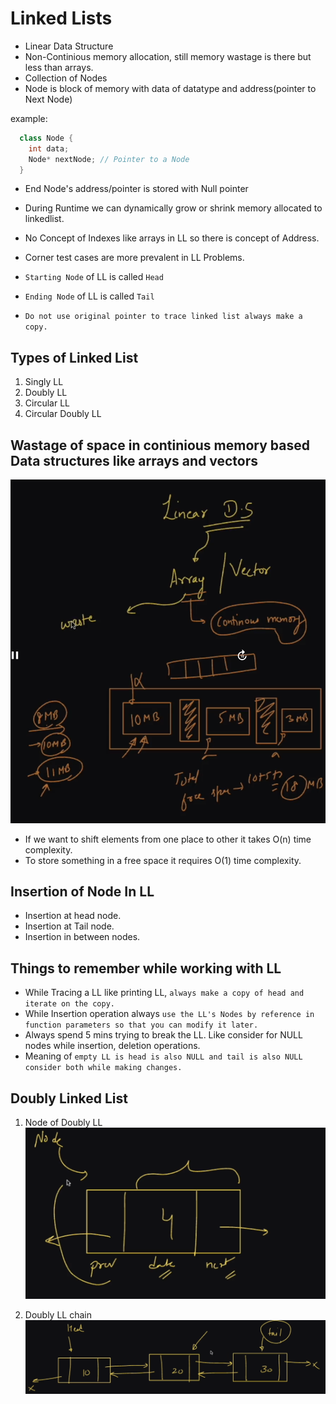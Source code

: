# Linked Lists

- Linear Data Structure
- Non-Continious memory allocation, still memory wastage is there but less than arrays.
- Collection of Nodes
- Node is block of memory with data of datatype and address(pointer to Next Node)

example:

```c++
  class Node {
    int data;
    Node* nextNode; // Pointer to a Node
  }
```

- End Node's address/pointer is stored with Null pointer
- During Runtime we can dynamically grow or shrink memory allocated to linkedlist.
- No Concept of Indexes like arrays in LL so there is concept of Address.
- Corner test cases are more prevalent in LL Problems.
- `Starting Node` of LL is called `Head`
- `Ending Node` of LL is called `Tail`

- `Do not use original pointer to trace linked list always make a copy.`

## Types of Linked List

1. Singly LL
2. Doubly LL
3. Circular LL
4. Circular Doubly LL

## Wastage of space in continious memory based Data structures like arrays and vectors

![Image](./assets//LinearDS.png)

- If we want to shift elements from one place to other it takes O(n) time complexity.
- To store something in a free space it requires O(1) time complexity.

## Insertion of Node In LL

- Insertion at head node.
- Insertion at Tail node.
- Insertion in between nodes.

## Things to remember while working with LL

- While Tracing a LL like printing LL, `always make a copy of head and iterate on the copy.`
- While Insertion operation always `use the LL's Nodes by reference in function parameters so that you can modify it later.`
- Always spend 5 mins trying to break the LL. Like consider for NULL nodes while insertion, deletion operations.
- Meaning of `empty LL is head is also NULL and tail is also NULL consider both while making changes.`

## Doubly Linked List

1. Node of Doubly LL
![Node](./assets//doublyLLNode.png)

2. Doubly LL chain
![DoublyLL](./assets//doublyLL.png)
